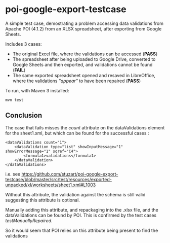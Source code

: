 # poi-google-export-testcase

A simple test case, demostrating a problem accessing data validations from Apache POI (4.1.2) from an XLSX spreadsheet, after exporting from Google Sheets.

Includes 3 cases:

* The original Excel file, where the validations can be accessed (**PASS**)
* The spreadsheet after being uploaded to Google Drive, converted to Google Sheets and then exported, and validations cannot be found (**FAIL**)
* The same exported spreadsheet opened and resaved in LibreOffice, where the validations _"appear"_ to have been repaired (**PASS**)

To run, with Maven 3 installed:

    mvn test

## Conclusion

The case that fails misses the _count_ attribute on the dataValidations element for the sheet1.xml, but which can be found for the successful cases :

    <dataValidations count="1">
        <dataValidation type="list" showInputMessage="1" showErrorMessage="1" sqref="C4">
            <formula1>validations</formula1>
        </dataValidation>
    </dataValidations>
    
i.e. see https://github.com/stuzart/poi-google-export-testcase/blob/master/src/test/resources/exported-unpacked/xl/worksheets/sheet1.xml#L1003

Without this attribute, the validation against the schema is still valid suggesting this attribute is optional.
 
Manually adding this attribute, and repackaging into the .xlsx file, and the dataValidations can be found by POI. This is confirmed by the test cases _testManuallyRepaired_. 

So it would seem that POI relies on this attribute being present to find the validations
